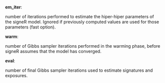 **em_iter**:

number of iterations performed to estimate the hiper-hiper parameters of the signeR model. Ignored if previously computed values are used for those parameters (fast option).

**warm**:

number of Gibbs sampler iterations performed in the warming phase, before signeR assumes that the model has converged.

**eval**:

number of final Gibbs sampler iterations used to estimate signatures and exposures.
